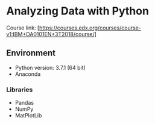 # Analyzing Data with Python

Course link: [https://courses.edx.org/courses/course-v1:IBM+DA0101EN+3T2018/course/]

## Environment

- Python version: 3.7.1 (64 bit)
- Anaconda

### Libraries

- Pandas
- NumPy
- MatPlotLib